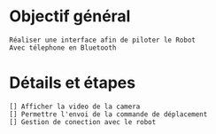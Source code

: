 # Objectif général
    Réaliser une interface afin de piloter le Robot
    Avec télephone en Bluetooth

# Détails et étapes
    [] Afficher la video de la camera
    [] Permettre l'envoi de la commande de déplacement
    [] Gestion de conection avec le robot